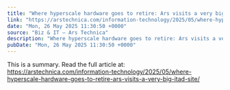 ```yaml
---
title: "Where hyperscale hardware goes to retire: Ars visits a very big ITAD site"
link: "https://arstechnica.com/information-technology/2025/05/where-hyperscale-hardware-goes-to-retire-ars-visits-a-very-big-itad-site/"
date: "Mon, 26 May 2025 11:30:50 +0000"
source: "Biz & IT – Ars Technica"
description: "Where hyperscale hardware goes to retire: Ars visits a very big ITAD site - Latest insights and analysis"
pubDate: "Mon, 26 May 2025 11:30:50 +0000"
---
```


This is a summary. Read the full article at: https://arstechnica.com/information-technology/2025/05/where-hyperscale-hardware-goes-to-retire-ars-visits-a-very-big-itad-site/